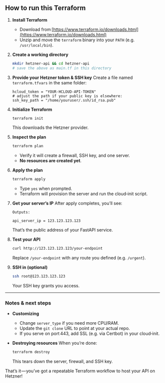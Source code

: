 ## How to run this Terraform

1. **Install Terraform**

   * Download from [https://www.terraform.io/downloads.html](https://www.terraform.io/downloads.html)
   * Unzip and move the `terraform` binary into your `PATH` (e.g. `/usr/local/bin`).

2. **Create a working directory**

   ```bash
   mkdir hetzner-api && cd hetzner-api
   # save the above as main.tf in this directory
   ```

3. **Provide your Hetzner token & SSH key**
   Create a file named `terraform.tfvars` in the same folder:

   ```hcl
   hcloud_token = "YOUR-HCLOUD-API-TOKEN"
   # adjust the path if your public key is elsewhere:
   ssh_key_path = "/home/youruser/.ssh/id_rsa.pub"
   ```

4. **Initialize Terraform**

   ```bash
   terraform init
   ```

   This downloads the Hetzner provider.

5. **Inspect the plan**

   ```bash
   terraform plan
   ```

   * Verify it will create a firewall, SSH key, and one server.
   * **No resources are created yet**.

6. **Apply the plan**

   ```bash
   terraform apply
   ```

   * Type `yes` when prompted.
   * Terraform will provision the server and run the cloud‑init script.

7. **Get your server’s IP**
   After apply completes, you’ll see:

   ```
   Outputs:

   api_server_ip = 123.123.123.123
   ```

   That’s the public address of your FastAPI service.

8. **Test your API**

   ```bash
   curl http://123.123.123.123/your‑endpoint
   ```

   Replace `/your-endpoint` with any route you defined (e.g. `/urgent`).

9. **SSH in (optional)**

   ```bash
   ssh root@123.123.123.123
   ```

   Your SSH key grants you access.

---

### Notes & next steps

* **Customizing**

  * Change `server_type` if you need more CPU/RAM.
  * Update the `git clone` URL to point at your actual repo.
  * If you serve on port 443, add SSL (e.g. via Certbot) in your cloud‑init.

* **Destroying resources**
  When you’re done:

  ```bash
  terraform destroy
  ```

  This tears down the server, firewall, and SSH key.

That’s it — you’ve got a repeatable Terraform workflow to host your API on Hetzner!
